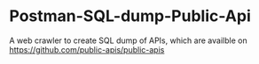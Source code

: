 # Postman-SQL-dump-Public-Api
A web crawler to create SQL dump of APIs, which are availble on https://github.com/public-apis/public-apis
